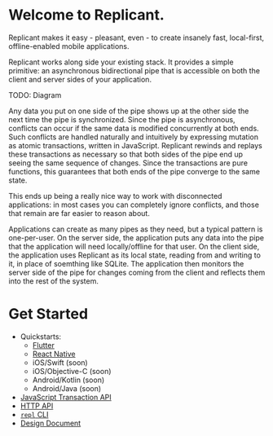 # Welcome to Replicant.

Replicant makes it easy - pleasant, even - to create insanely fast, local-first, offline-enabled mobile applications.

Replicant works along side your existing stack. It provides a simple primitive: an asynchronous bidirectional pipe that is accessible on both the client and server sides of your application.

TODO: Diagram

Any data you put on one side of the pipe shows up at the other side the next time the pipe is synchronized. Since the pipe is asynchronous, conflicts can occur if the same data is modified concurrently at both ends. Such conflicts are handled naturally and intuitively by expressing mutation as atomic transactions, written in JavaScript. Replicant rewinds and replays these transactions as necessary so that both sides of the pipe end up seeing the same sequence of changes. Since the transactions are pure functions, this guarantees that both ends of the pipe converge to the same state.

This ends up being a really nice way to work with disconnected applications: in most cases you can completely ignore conflicts, and those that remain are far easier to reason about.

Applications can create as many pipes as they need, but a typical pattern is one-per-user. On the server side, the application puts any data into the pipe that the application will need locally/offline for that user. On the client side, the application uses Replicant as its local state, reading from and writing to it, in place of soemthing like SQLite. The application then monitors the server side of the pipe for changes coming from the client and reflects them into the rest of the system.

# Get Started

* Quickstarts:
  * [Flutter](./doc/quickstart-flutter.md)
  * [React Native](./bind/react-native/README.md)
  * iOS/Swift (soon)
  * iOS/Objective-C (soon)
  * Android/Kotlin (soon)
  * Android/Java (soon)
* [JavaScript Transaction API](./doc/transaction-api.md)
* [HTTP API](./doc/http.md)
* [`repl` CLI](./doc/cli.md)
* [Design Document](./doc/design.md)
